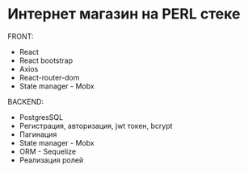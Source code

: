 # Интернет магазин на PERL стеке

FRONT:
- React
- React bootstrap
- Axios
- React-router-dom
- State manager - Mobx

BACKEND:
- PostgresSQL
- Регистрация, авторизация, jwt токен, bcrypt
- Пагинация
- State manager - Mobx
- ORM - Sequelize
- Реализация ролей

